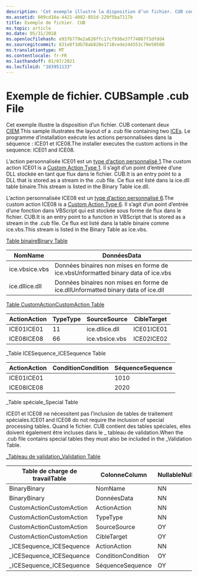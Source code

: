 ```yaml
---
description: 'Cet exemple illustre la disposition d’un fichier. CUB contenant deux CIEM. Le programme d’installation exécute les actions personnalisées dans la séquence : ICE01 et ICE08.'
ms.assetid: 609cd16a-4421-4082-855d-229f5ba7117b
title: Exemple de fichier. CUB
ms.topic: article
ms.date: 05/31/2018
ms.openlocfilehash: e937b779e2a620ffc17cf936e37f74867f3dfdd4
ms.sourcegitcommit: 831e8f3db78ab820e1710cede244553c70e50500
ms.translationtype: MT
ms.contentlocale: fr-FR
ms.lasthandoff: 01/07/2021
ms.locfileid: "103951133"
---
```

# <a name="sample-cub-file"></a><span data-ttu-id="92707-104">Exemple de fichier. CUB</span><span class="sxs-lookup"><span data-stu-id="92707-104">Sample .cub File</span></span>

<span data-ttu-id="92707-105">Cet exemple illustre la disposition d’un fichier. CUB contenant deux [CIEM](internal-consistency-evaluators-ices.md).</span><span class="sxs-lookup"><span data-stu-id="92707-105">This sample illustrates the layout of a .cub file containing two [ICEs](internal-consistency-evaluators-ices.md).</span></span> <span data-ttu-id="92707-106">Le programme d’installation exécute les actions personnalisées dans la séquence : ICE01 et ICE08.</span><span class="sxs-lookup"><span data-stu-id="92707-106">The installer executes the custom actions in the sequence: ICE01 and ICE08.</span></span>

<span data-ttu-id="92707-107">L’action personnalisée ICE01 est un [type d’action personnalisé 1](custom-action-type-1.md).</span><span class="sxs-lookup"><span data-stu-id="92707-107">The custom action ICE01 is a [Custom Action Type 1](custom-action-type-1.md).</span></span> <span data-ttu-id="92707-108">Il s’agit d’un point d’entrée d’une DLL stockée en tant que flux dans le fichier. CUB.</span><span class="sxs-lookup"><span data-stu-id="92707-108">It is an entry point to a DLL that is stored as a stream in the .cub file.</span></span> <span data-ttu-id="92707-109">Ce flux est listé dans la ice.dll table binaire.</span><span class="sxs-lookup"><span data-stu-id="92707-109">This stream is listed in the Binary Table ice.dll.</span></span>

<span data-ttu-id="92707-110">L’action personnalisée ICE08 est un [type d’action personnalisé 6](custom-action-type-6.md).</span><span class="sxs-lookup"><span data-stu-id="92707-110">The custom action ICE08 is a [Custom Action Type 6](custom-action-type-6.md).</span></span> <span data-ttu-id="92707-111">Il s’agit d’un point d’entrée d’une fonction dans VBScript qui est stockée sous forme de flux dans le fichier. CUB.</span><span class="sxs-lookup"><span data-stu-id="92707-111">It is an entry point to a function in VBScript that is stored as a stream in the .cub file.</span></span> <span data-ttu-id="92707-112">Ce flux est listé dans la table binaire comme ice.vbs.</span><span class="sxs-lookup"><span data-stu-id="92707-112">This stream is listed in the Binary Table as ice.vbs.</span></span>

[<span data-ttu-id="92707-113">Table binaire</span><span class="sxs-lookup"><span data-stu-id="92707-113">Binary Table</span></span>](binary-table.md)



| <span data-ttu-id="92707-114">Nom</span><span class="sxs-lookup"><span data-stu-id="92707-114">Name</span></span>    | <span data-ttu-id="92707-115">Données</span><span class="sxs-lookup"><span data-stu-id="92707-115">Data</span></span>                               |
|---------|------------------------------------|
| <span data-ttu-id="92707-116">ice.vbs</span><span class="sxs-lookup"><span data-stu-id="92707-116">ice.vbs</span></span> | <span data-ttu-id="92707-117">Données binaires non mises en forme de ice.vbs</span><span class="sxs-lookup"><span data-stu-id="92707-117">Unformatted binary data of ice.vbs</span></span> |
| <span data-ttu-id="92707-118">ice.dll</span><span class="sxs-lookup"><span data-stu-id="92707-118">ice.dll</span></span> | <span data-ttu-id="92707-119">Données binaires non mises en forme de ice.dll</span><span class="sxs-lookup"><span data-stu-id="92707-119">Unformatted binary data of ice.dll</span></span> |



 

[<span data-ttu-id="92707-120">Table CustomAction</span><span class="sxs-lookup"><span data-stu-id="92707-120">CustomAction Table</span></span>](customaction-table.md)



| <span data-ttu-id="92707-121">Action</span><span class="sxs-lookup"><span data-stu-id="92707-121">Action</span></span> | <span data-ttu-id="92707-122">Type</span><span class="sxs-lookup"><span data-stu-id="92707-122">Type</span></span> | <span data-ttu-id="92707-123">Source</span><span class="sxs-lookup"><span data-stu-id="92707-123">Source</span></span>  | <span data-ttu-id="92707-124">Cible</span><span class="sxs-lookup"><span data-stu-id="92707-124">Target</span></span> |
|--------|------|---------|--------|
| <span data-ttu-id="92707-125">ICE01</span><span class="sxs-lookup"><span data-stu-id="92707-125">ICE01</span></span>  | <span data-ttu-id="92707-126">1</span><span class="sxs-lookup"><span data-stu-id="92707-126">1</span></span>    | <span data-ttu-id="92707-127">ice.dll</span><span class="sxs-lookup"><span data-stu-id="92707-127">ice.dll</span></span> | <span data-ttu-id="92707-128">ICE01</span><span class="sxs-lookup"><span data-stu-id="92707-128">ICE01</span></span>  |
| <span data-ttu-id="92707-129">ICE08</span><span class="sxs-lookup"><span data-stu-id="92707-129">ICE08</span></span>  | <span data-ttu-id="92707-130">6</span><span class="sxs-lookup"><span data-stu-id="92707-130">6</span></span>    | <span data-ttu-id="92707-131">ice.vbs</span><span class="sxs-lookup"><span data-stu-id="92707-131">ice.vbs</span></span> | <span data-ttu-id="92707-132">ICE02</span><span class="sxs-lookup"><span data-stu-id="92707-132">ICE02</span></span>  |



 

<span data-ttu-id="92707-133">\_Table ICESequence</span><span class="sxs-lookup"><span data-stu-id="92707-133">\_ICESequence Table</span></span>



| <span data-ttu-id="92707-134">Action</span><span class="sxs-lookup"><span data-stu-id="92707-134">Action</span></span> | <span data-ttu-id="92707-135">Condition</span><span class="sxs-lookup"><span data-stu-id="92707-135">Condition</span></span> | <span data-ttu-id="92707-136">Séquence</span><span class="sxs-lookup"><span data-stu-id="92707-136">Sequence</span></span> |
|--------|-----------|----------|
| <span data-ttu-id="92707-137">ICE01</span><span class="sxs-lookup"><span data-stu-id="92707-137">ICE01</span></span>  |           | <span data-ttu-id="92707-138">10</span><span class="sxs-lookup"><span data-stu-id="92707-138">10</span></span>       |
| <span data-ttu-id="92707-139">ICE08</span><span class="sxs-lookup"><span data-stu-id="92707-139">ICE08</span></span>  |           | <span data-ttu-id="92707-140">20</span><span class="sxs-lookup"><span data-stu-id="92707-140">20</span></span>       |



 

<span data-ttu-id="92707-141">\_Table spéciale</span><span class="sxs-lookup"><span data-stu-id="92707-141">\_Special Table</span></span>

<span data-ttu-id="92707-142">ICE01 et ICE08 ne nécessitent pas l’inclusion de tables de traitement spéciales.</span><span class="sxs-lookup"><span data-stu-id="92707-142">ICE01 and ICE08 do not require the inclusion of special processing tables.</span></span> <span data-ttu-id="92707-143">Quand le fichier. CUB contient des tables spéciales, elles doivent également être incluses dans le \_ tableau de validation.</span><span class="sxs-lookup"><span data-stu-id="92707-143">When the .cub file contains special tables they must also be included in the \_Validation Table.</span></span>

[<span data-ttu-id="92707-144">\_Tableau de validation</span><span class="sxs-lookup"><span data-stu-id="92707-144">\_Validation Table</span></span>](-validation-table.md)



| <span data-ttu-id="92707-145">Table de charge de travail</span><span class="sxs-lookup"><span data-stu-id="92707-145">Table</span></span>         | <span data-ttu-id="92707-146">Colonne</span><span class="sxs-lookup"><span data-stu-id="92707-146">Column</span></span>    | <span data-ttu-id="92707-147">Nullable</span><span class="sxs-lookup"><span data-stu-id="92707-147">Nullable</span></span> | <span data-ttu-id="92707-148">MinValue</span><span class="sxs-lookup"><span data-stu-id="92707-148">MinValue</span></span> | <span data-ttu-id="92707-149">MaxValue</span><span class="sxs-lookup"><span data-stu-id="92707-149">MaxValue</span></span> | <span data-ttu-id="92707-150">Keytable</span><span class="sxs-lookup"><span data-stu-id="92707-150">KeyTable</span></span> | <span data-ttu-id="92707-151">KeyColumn</span><span class="sxs-lookup"><span data-stu-id="92707-151">KeyColumn</span></span> | <span data-ttu-id="92707-152">Category</span><span class="sxs-lookup"><span data-stu-id="92707-152">Category</span></span>                         | <span data-ttu-id="92707-153">Définissez</span><span class="sxs-lookup"><span data-stu-id="92707-153">Set</span></span> | <span data-ttu-id="92707-154">Description</span><span class="sxs-lookup"><span data-stu-id="92707-154">Description</span></span> |
|---------------|-----------|----------|----------|----------|----------|-----------|----------------------------------|-----|-------------|
| <span data-ttu-id="92707-155">Binary</span><span class="sxs-lookup"><span data-stu-id="92707-155">Binary</span></span>        | <span data-ttu-id="92707-156">Nom</span><span class="sxs-lookup"><span data-stu-id="92707-156">Name</span></span>      | <span data-ttu-id="92707-157">N</span><span class="sxs-lookup"><span data-stu-id="92707-157">N</span></span>        |          |          |          |           | [<span data-ttu-id="92707-158">Identificateur</span><span class="sxs-lookup"><span data-stu-id="92707-158">Identifier</span></span>](identifier.md)     |     |             |
| <span data-ttu-id="92707-159">Binary</span><span class="sxs-lookup"><span data-stu-id="92707-159">Binary</span></span>        | <span data-ttu-id="92707-160">Données</span><span class="sxs-lookup"><span data-stu-id="92707-160">Data</span></span>      | <span data-ttu-id="92707-161">N</span><span class="sxs-lookup"><span data-stu-id="92707-161">N</span></span>        |          |          |          |           | [<span data-ttu-id="92707-162">Binaire</span><span class="sxs-lookup"><span data-stu-id="92707-162">Binary</span></span>](binary.md)             |     |             |
| <span data-ttu-id="92707-163">CustomAction</span><span class="sxs-lookup"><span data-stu-id="92707-163">CustomAction</span></span>  | <span data-ttu-id="92707-164">Action</span><span class="sxs-lookup"><span data-stu-id="92707-164">Action</span></span>    | <span data-ttu-id="92707-165">N</span><span class="sxs-lookup"><span data-stu-id="92707-165">N</span></span>        |          |          |          |           | [<span data-ttu-id="92707-166">Identificateur</span><span class="sxs-lookup"><span data-stu-id="92707-166">Identifier</span></span>](identifier.md)     |     |             |
| <span data-ttu-id="92707-167">CustomAction</span><span class="sxs-lookup"><span data-stu-id="92707-167">CustomAction</span></span>  | <span data-ttu-id="92707-168">Type</span><span class="sxs-lookup"><span data-stu-id="92707-168">Type</span></span>      | <span data-ttu-id="92707-169">N</span><span class="sxs-lookup"><span data-stu-id="92707-169">N</span></span>        |          |          |          |           | [<span data-ttu-id="92707-170">Integer</span><span class="sxs-lookup"><span data-stu-id="92707-170">Integer</span></span>](integer.md)           |     |             |
| <span data-ttu-id="92707-171">CustomAction</span><span class="sxs-lookup"><span data-stu-id="92707-171">CustomAction</span></span>  | <span data-ttu-id="92707-172">Source</span><span class="sxs-lookup"><span data-stu-id="92707-172">Source</span></span>    | <span data-ttu-id="92707-173">O</span><span class="sxs-lookup"><span data-stu-id="92707-173">Y</span></span>        |          |          |          |           | [<span data-ttu-id="92707-174">CustomSource</span><span class="sxs-lookup"><span data-stu-id="92707-174">CustomSource</span></span>](customsource.md) |     |             |
| <span data-ttu-id="92707-175">CustomAction</span><span class="sxs-lookup"><span data-stu-id="92707-175">CustomAction</span></span>  | <span data-ttu-id="92707-176">Cible</span><span class="sxs-lookup"><span data-stu-id="92707-176">Target</span></span>    | <span data-ttu-id="92707-177">O</span><span class="sxs-lookup"><span data-stu-id="92707-177">Y</span></span>        |          |          |          |           | [<span data-ttu-id="92707-178">Correct</span><span class="sxs-lookup"><span data-stu-id="92707-178">Formatted</span></span>](formatted.md)       |     |             |
| <span data-ttu-id="92707-179">\_ICESequence</span><span class="sxs-lookup"><span data-stu-id="92707-179">\_ICESequence</span></span> | <span data-ttu-id="92707-180">Action</span><span class="sxs-lookup"><span data-stu-id="92707-180">Action</span></span>    | <span data-ttu-id="92707-181">N</span><span class="sxs-lookup"><span data-stu-id="92707-181">N</span></span>        |          |          |          |           | [<span data-ttu-id="92707-182">Identificateur</span><span class="sxs-lookup"><span data-stu-id="92707-182">Identifier</span></span>](identifier.md)     |     |             |
| <span data-ttu-id="92707-183">\_ICESequence</span><span class="sxs-lookup"><span data-stu-id="92707-183">\_ICESequence</span></span> | <span data-ttu-id="92707-184">Condition</span><span class="sxs-lookup"><span data-stu-id="92707-184">Condition</span></span> | <span data-ttu-id="92707-185">O</span><span class="sxs-lookup"><span data-stu-id="92707-185">Y</span></span>        |          |          |          |           | [<span data-ttu-id="92707-186">Condition</span><span class="sxs-lookup"><span data-stu-id="92707-186">Condition</span></span>](condition.md)       |     |             |
| <span data-ttu-id="92707-187">\_ICESequence</span><span class="sxs-lookup"><span data-stu-id="92707-187">\_ICESequence</span></span> | <span data-ttu-id="92707-188">Séquence</span><span class="sxs-lookup"><span data-stu-id="92707-188">Sequence</span></span>  | <span data-ttu-id="92707-189">O</span><span class="sxs-lookup"><span data-stu-id="92707-189">Y</span></span>        |          |          |          |           | [<span data-ttu-id="92707-190">Integer</span><span class="sxs-lookup"><span data-stu-id="92707-190">Integer</span></span>](integer.md)           |     |             |



 

 

 



